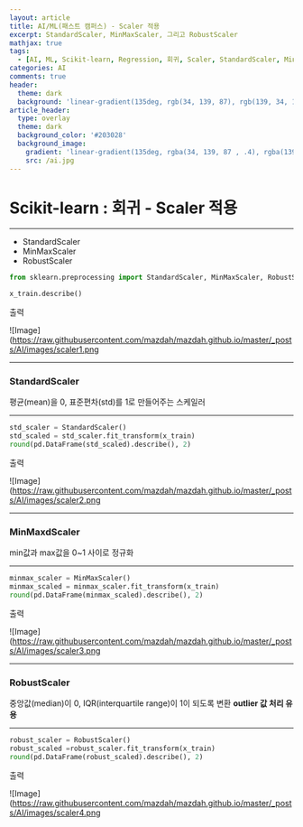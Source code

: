 ```yaml
---
layout: article
title: AI/ML(패스트 캠퍼스) - Scaler 적용
excerpt: StandardScaler, MinMaxScaler, 그리고 RobustScaler
mathjax: true
tags:
  - [AI, ML, Scikit-learn, Regression, 회귀, Scaler, StandardScaler, MinMaxScaler, RobustScaler]
categories: AI
comments: true
header:
  theme: dark
  background: 'linear-gradient(135deg, rgb(34, 139, 87), rgb(139, 34, 139))'
article_header:
  type: overlay
  theme: dark
  background_color: '#203028'
  background_image:
    gradient: 'linear-gradient(135deg, rgba(34, 139, 87 , .4), rgba(139, 34, 139, .4))'
    src: /ai.jpg
---
```

# Scikit-learn : 회귀 - Scaler 적용
---

- StandardScaler
- MinMaxScaler
- RobustScaler

``` python
from sklearn.preprocessing import StandardScaler, MinMaxScaler, RobustScaler

x_train.describe()
```

출력

![Image](https://raw.githubusercontent.com/mazdah/mazdah.github.io/master/_posts/AI/images/scaler1.png

---
### StandardScaler
평균(mean)을 0, 표준편차(std)를 1로 만들어주는 스케일러

---
``` python
std_scaler = StandardScaler()
std_scaled = std_scaler.fit_transform(x_train)
round(pd.DataFrame(std_scaled).describe(), 2)
```

출력

![Image](https://raw.githubusercontent.com/mazdah/mazdah.github.io/master/_posts/AI/images/scaler2.png

---
### MinMaxdScaler
min값과 max값을 0~1 사이로 정규화

---
``` python
minmax_scaler = MinMaxScaler()
minmax_scaled = minmax_scaler.fit_transform(x_train)
round(pd.DataFrame(minmax_scaled).describe(), 2)
```

출력

![Image](https://raw.githubusercontent.com/mazdah/mazdah.github.io/master/_posts/AI/images/scaler3.png

---
### RobustScaler
중앙값(median)이 0, IQR(interquartile range)이 1이 되도록 변환
****outlier 값 처리 유용****

---
``` python
robust_scaler = RobustScaler()
robust_scaled =robust_scaler.fit_transform(x_train)
round(pd.DataFrame(robust_scaled).describe(), 2)
```

출력

![Image](https://raw.githubusercontent.com/mazdah/mazdah.github.io/master/_posts/AI/images/scaler4.png
